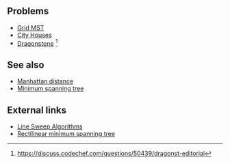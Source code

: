 ## Problems
- [Grid MST](https://open.kattis.com/problems/gridmst)
- [City Houses](http://web.archive.org/web/20140706120847/http://coj.uci.cu/24h/problem.xhtml?abb=2067)
- [Dragonstone](https://www.codechef.com/problems/DRAGONST) [^1]

## See also
- [Manhattan distance]()
- [Minimum spanning tree]()

## External links
- [Line Sweep Algorithms](https://www.topcoder.com/community/data-science/data-science-tutorials/line-sweep-algorithms/)
- [Rectilinear minimum spanning tree](https://en.wikipedia.org/wiki/Rectilinear_minimum_spanning_tree)

[^1]: <https://discuss.codechef.com/questions/50439/dragonst-editorial>